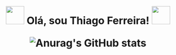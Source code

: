 <h1 align="center">
<img src="https://images.gamebanana.com/img/ico/sprays/sasuke.gif" width="50"> Olá, sou Thiago Ferreira! <img src="https://static.wikia.nocookie.net/valorant/images/c/cc/Doodle_Buds_Agents_Spray.png/revision/latest?cb=20220414130829" width="50" 
/h1>

![Anurag's GitHub stats](https://github-readme-stats.vercel.app/api?username=itsthiagow&show_icons=true&theme=transparent)
